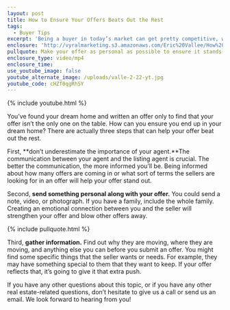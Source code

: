 ```yaml
---
layout: post
title: How to Ensure Your Offers Beats Out the Rest
tags:
  - Buyer Tips
excerpt: 'Being a buyer in today’s market can get pretty competitive, which is why we want to share some tips on how to win a multiple offer situation.'
enclosure: 'http://vyralmarketing.s3.amazonaws.com/Eric%20Vallee/How%20to%20Ensure%20Your%20Offer%20Beats%20the%20Rest.mp4'
pullquote: Make your offer as personal as possible to ensure it stands out.
enclosure_type: video/mp4
enclosure_time:
use_youtube_image: false
youtube_alternate_image: /uploads/valle-2-22-yt.jpg
youtube_code: cHZf0qgRhSY
---
```



{% include youtube.html %}

You’ve found your dream home and written an offer only to find that your offer isn’t the only one on the table. How can you ensure you end up in your dream home? There are actually three steps that can help your offer beat out the rest.

First, **don’t underestimate the importance of your agent.**The communication between your agent and the listing agent is crucial. The better the communication, the more informed you’ll be. Being informed about how many offers are coming in or what sort of terms the sellers are looking for in an offer will help your offer stand out.

Second, **send something personal along with your offer.** You could send a note, video, or photograph. If you have a family, include the whole family. Creating an emotional connection between you and the seller will strengthen your offer and blow other offers away.

{% include pullquote.html %}

Third, **gather information.** Find out why they are moving, where they are moving, and anything else you can before you submit an offer. You might find some specific things that the seller wants or needs. For example, they may have something special to them that they want to keep. If your offer reflects that, it’s going to give it that extra push.

If you have any other questions about this topic, or if you have any other real estate-related questions, don’t hesitate to give us a call or send us an email. We look forward to hearing from you!